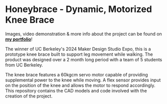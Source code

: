 # Honeybrace - Dynamic, Motorized Knee Brace

Images, video demonstration & more info about the project can be found on [**my portfolio**](https://www.alantran.me/projects/honeybrace)!

The winner of UC Berkeley's 2024 Maker Design Studio Expo, this is a prototype knee brace built to support leg movement while walking. The product was designed over a 2 month long period with a team of 5 students from UC Berkeley. 

The knee brace features a 60kgcm servo motor capable of providing supplemental power to the knee while moving. A flex sensor provides input on the position of the knee and allows the motor to respond accordingly. This repository contains the CAD models and code involved with the creation of the project.
